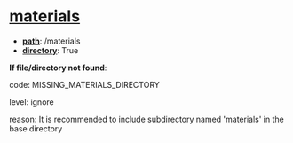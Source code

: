 # [materials](./psychDS-docs/objects/files/materials.md "A directory in which to store any materials used to conduct the study.")

- [**path**](./psychDS-docs/meta/defs/path.md "Full path of the current file"): /materials
- [**directory**](./psychDS-docs/meta/defs/directory.md "Indicator for whether a given object is expected to be a directory or a file."): True

**If file/directory not found**:

code: MISSING_MATERIALS_DIRECTORY

level: ignore

reason: It is recommended to include subdirectory named 'materials' in the base directory
